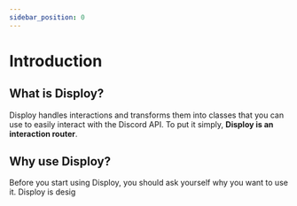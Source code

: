 ```yaml
---
sidebar_position: 0
---
```


# Introduction

<!-- :::warning

We're still in development, and packages are published to npm every 12 hours to the `@dev` tag. You can view our [v1.0.0 milestone](https://github.com/Disploy/disploy/milestone/1) to see what features are planned for the first release and their current status.

:::

Disploy is a library for building HTTP interaction-based Discord bots with ease. It's designed to make it easy to build, test and deploy Discord bots. You can learn more on our GitHub [README](https://github.com/Disploy/disploy#readme).

This guide will walk you through the basics of Disploy, we recommend reading it from top to bottom. If you have any questions, feel free to ask in our [Discord server](https://discord.gg/E3z8MDnTWn). -->

## What is Disploy?

Disploy handles interactions and transforms them into classes that you can use to easily interact with the Discord API. To put it simply, **Disploy is an interaction router**.

## Why use Disploy?

Before you start using Disploy, you should ask yourself why you want to use it. Disploy is desig
